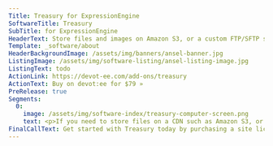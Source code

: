 ```yaml
---
Title: Treasury for ExpressionEngine
SoftwareTitle: Treasury
SubTitle: for ExpressionEngine
HeaderText: Store files and images on Amazon S3, or a custom FTP/SFTP server
Template: _software/about
HeaderBackgroundImage: /assets/img/banners/ansel-banner.jpg
ListingImage: /assets/img/software-listing/ansel-listing-image.jpg
ListingText: todo
ActionLink: https://devot-ee.com/add-ons/treasury
ActionText: Buy on devot:ee for $79 »
PreRelease: true
Segments:
  0:
    image: /assets/img/software-index/treasury-computer-screen.png
    text: <p>If you need to store files on a CDN such as Amazon S3, or other SFTP/FTP capable location in ExpressionEngine 3, Treasury is the solution you need!</p><p>Treasury makes setting up your file locations easy. Use any Amazon S3 bucket, use private key authentication for SFTP &mdash; whether it&rsquo;s a key on your server, or a specific key to your location, or use standard FTP.<p>And if you need to combine Treasury&rsquo;s file storage engine with the power of <a href="/software/ansel-ee">Ansel</a>, you can do that too! Ansel is fully compatible with Treasury. In fact, with Treasury API, any developer can make their applicable add-on Treasury aware.</p>
FinalCallText: Get started with Treasury today by purchasing a site license!
---
```

